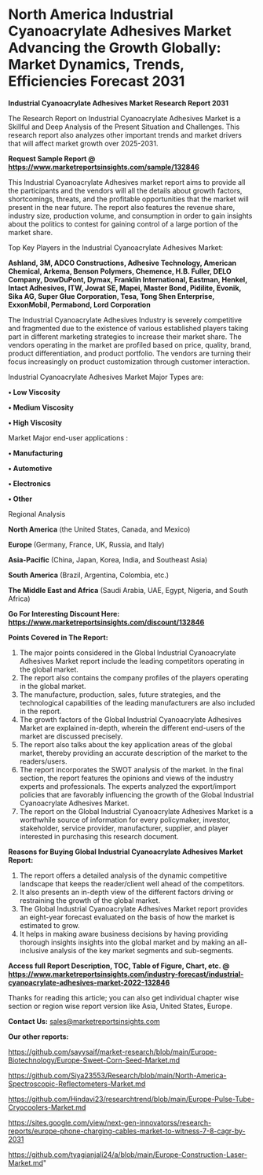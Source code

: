 # North America Industrial Cyanoacrylate Adhesives Market Advancing the Growth Globally: Market Dynamics, Trends, Efficiencies Forecast 2031

<strong>Industrial Cyanoacrylate Adhesives Market Research Report 2031</strong>

The Research Report on Industrial Cyanoacrylate Adhesives Market is a Skillful and Deep Analysis of the Present Situation and Challenges. This research report also analyzes other important trends and market drivers that will affect market growth over 2025-2031.

<strong>Request Sample Report @ <a href=https://www.marketreportsinsights.com/sample/132846>https://www.marketreportsinsights.com/sample/132846</a></strong>

This Industrial Cyanoacrylate Adhesives market report aims to provide all the participants and the vendors will all the details about growth factors, shortcomings, threats, and the profitable opportunities that the market will present in the near future. The report also features the revenue share, industry size, production volume, and consumption in order to gain insights about the politics to contest for gaining control of a large portion of the market share.

Top Key Players in the Industrial Cyanoacrylate Adhesives Market:

<strong>Ashland, 3M, ADCO Constructions, Adhesive Technology, American Chemical, Arkema, Benson Polymers, Chemence, H.B. Fuller, DELO Company, DowDuPont, Dymax, Franklin International, Eastman, Henkel, Intact Adhesives, ITW, Jowat SE, Mapei, Master Bond, Pidilite, Evonik, Sika AG, Super Glue Corporation, Tesa, Tong Shen Enterprise, ExxonMobil, Permabond, Lord Corporation</strong>

The Industrial Cyanoacrylate Adhesives Industry is severely competitive and fragmented due to the existence of various established players taking part in different marketing strategies to increase their market share. The vendors operating in the market are profiled based on price, quality, brand, product differentiation, and product portfolio. The vendors are turning their focus increasingly on product customization through customer interaction.

Industrial Cyanoacrylate Adhesives Market Major Types are:

<strong>• Low Viscosity

• Medium Viscosity

• High Viscosity</strong>

Market Major end-user applications :

<strong>• Manufacturing

• Automotive

• Electronics

• Other</strong>

Regional Analysis

</u><strong><b>North America</b></strong> (the United States, Canada, and Mexico)

<strong><b>Europe </b></strong>(Germany, France, UK, Russia, and Italy)

<strong><b>Asia-Pacific</b></strong> (China, Japan, Korea, India, and Southeast Asia)

<strong><b>South America</b></strong> (Brazil, Argentina, Colombia, etc.)

<strong><b>The Middle East and Africa</b></strong> (Saudi Arabia, UAE, Egypt, Nigeria, and South Africa)

<strong>Go For Interesting Discount Here: <a href=https://www.marketreportsinsights.com/discount/132846>https://www.marketreportsinsights.com/discount/132846</a></strong>

<strong>Points Covered in The Report:</strong>
<ol>
  <li>The major points considered in the Global Industrial Cyanoacrylate Adhesives Market report include the leading competitors operating in the global market.</li>
  <li>The report also contains the company profiles of the players operating in the global market.</li>
  <li>The manufacture, production, sales, future strategies, and the technological capabilities of the leading manufacturers are also included in the report.</li>
  <li>The growth factors of the Global Industrial Cyanoacrylate Adhesives Market are explained in-depth, wherein the different end-users of the market are discussed precisely.</li>
  <li>The report also talks about the key application areas of the global market, thereby providing an accurate description of the market to the readers/users.</li>
  <li>The report incorporates the SWOT analysis of the market. In the final section, the report features the opinions and views of the industry experts and professionals. The experts analyzed the export/import policies that are favorably influencing the growth of the Global Industrial Cyanoacrylate Adhesives Market.</li>
  <li>The report on the Global Industrial Cyanoacrylate Adhesives Market is a worthwhile source of information for every policymaker, investor, stakeholder, service provider, manufacturer, supplier, and player interested in purchasing this research document.</li>
</ol>
<strong>Reasons for Buying Global Industrial Cyanoacrylate Adhesives Market Report:</strong>

<ol>
  <li>The report offers a detailed analysis of the dynamic competitive landscape that keeps the reader/client well ahead of the competitors.</li>
  <li>It also presents an in-depth view of the different factors driving or restraining the growth of the global market.</li>
  <li>The Global Industrial Cyanoacrylate Adhesives Market report provides an eight-year forecast evaluated on the basis of how the market is estimated to grow.</li>
  <li>It helps in making aware business decisions by having providing thorough insights insights into the global market and by making an all-inclusive analysis of the key market segments and sub-segments.</li>
</ol>
<strong>Access full Report Description, TOC, Table of Figure, Chart, etc. @ <a href=https://www.marketreportsinsights.com/industry-forecast/industrial-cyanoacrylate-adhesives-market-2022-132846>https://www.marketreportsinsights.com/industry-forecast/industrial-cyanoacrylate-adhesives-market-2022-132846</a></strong>


Thanks for reading this article; you can also get individual chapter wise section or region wise report version like Asia, United States, Europe.

<strong>Contact Us:</strong>
sales@marketreportsinsights.com

<strong>Our other reports:</strong>

<a href=https://github.com/sayysaif/market-research/blob/main/Europe-Biotechnology/Europe-Sweet-Corn-Seed-Market.md>https://github.com/sayysaif/market-research/blob/main/Europe-Biotechnology/Europe-Sweet-Corn-Seed-Market.md</a>

<a href=https://github.com/Siya23553/Research/blob/main/North-America-Spectroscopic-Reflectometers-Market.md>https://github.com/Siya23553/Research/blob/main/North-America-Spectroscopic-Reflectometers-Market.md</a>

<a href=https://github.com/Hindavi23/researchtrend/blob/main/Europe-Pulse-Tube-Cryocoolers-Market.md>https://github.com/Hindavi23/researchtrend/blob/main/Europe-Pulse-Tube-Cryocoolers-Market.md</a>

<a href=https://sites.google.com/view/next-gen-innovatorss/research-reports/europe-phone-charging-cables-market-to-witness-7-8-cagr-by-2031>https://sites.google.com/view/next-gen-innovatorss/research-reports/europe-phone-charging-cables-market-to-witness-7-8-cagr-by-2031</a>

<a href=https://github.com/tyagianjali24/a/blob/main/Europe-Construction-Laser-Market.md>https://github.com/tyagianjali24/a/blob/main/Europe-Construction-Laser-Market.md</a>"
